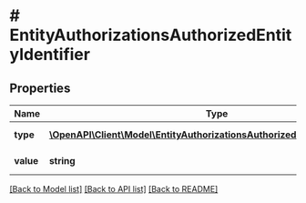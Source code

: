 # # EntityAuthorizationsAuthorizedEntityIdentifier

## Properties

Name | Type | Description | Notes
------------ | ------------- | ------------- | -------------
**type** | [**\OpenAPI\Client\Model\EntityAuthorizationsAuthorizedEntityIdentifierType**](EntityAuthorizationsAuthorizedEntityIdentifierType.md) | Typ identyfikatora. |
**value** | **string** | Wartość identyfikatora. |

[[Back to Model list]](../../README.md#models) [[Back to API list]](../../README.md#endpoints) [[Back to README]](../../README.md)
